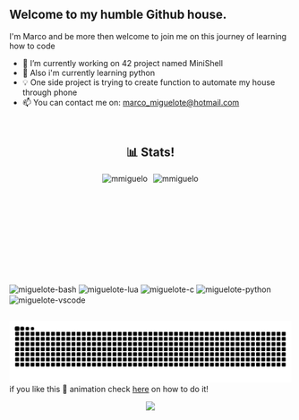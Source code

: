 ## Welcome to my humble Github house.
I'm Marco and be more then welcome to join me on this journey of learning how to code

  - 🔭 I’m currently working on 42 project named MiniShell
  - 🌱 Also i'm currently learning python
  - 💡 One side project is trying to create function to automate my house through phone
  - 📫 You can contact me on: marco_miguelote@hotmail.com
<br>

<h2 align="center">📊 Stats!</h2>

<div align="center" style="display: flex; justify-content: center; gap: 10px;">
  <img height="180em" src="https://github-readme-stats.vercel.app/api?username=mmiguelo&show_icons=true&locale=en&theme=slateorange" alt="mmiguelo" /> 
  <img height="180em" src="https://github-readme-stats.vercel.app/api/top-langs?username=mmiguelo&show_icons=true&locale=en&theme=slateorange&layout=compact" alt="mmiguelo" /> 
</div>

<div style="display: inline_block"><br>
<img align="center" alt="miguelote-bash" height="40" width="40" src="https://cdn.jsdelivr.net/gh/devicons/devicon@latest/icons/bash/bash-original.svg" />
<img align="center" alt="miguelote-lua" height="40" width="40" src="https://cdn.jsdelivr.net/gh/devicons/devicon@latest/icons/lua/lua-original.svg" />
<img align="center" alt="miguelote-c" height="40" width="40" src="https://cdn.jsdelivr.net/gh/devicons/devicon@latest/icons/c/c-original.svg" />
<img align="center" alt="miguelote-python" height="40" width="40" src="https://cdn.jsdelivr.net/gh/devicons/devicon@latest/icons/python/python-plain.svg" />
<img align="center" alt="miguelote-vscode" height="40" width="40" src="https://cdn.jsdelivr.net/gh/devicons/devicon@latest/icons/vscode/vscode-original.svg" />
</div>

##

<div>
<picture>
  <source media="(prefers-color-scheme: dark)" srcset="https://raw.githubusercontent.com/mmiguelo/mmiguelo/output/github-contribution-grid-snake-dark.svg">
  <source media="(prefers-color-scheme: light)" srcset="https://raw.githubusercontent.com/mmiguelo/mmiguelo/output/github-contribution-grid-snake.svg">
  <img alt="github contribution grid snake animation" src="https://raw.githubusercontent.com/mmiguelo/mmiguelo/output/github-contribution-grid-snake.svg">
</picture>
</div>
if you like this 🐍 animation check <a href="https://github.com/mmiguelo/profile_snake_animation">here</a> on how to do it!

<p align="center">
  <img src="https://capsule-render.vercel.app/api?type=waving&height=200&color=faa627&text=Dive%20Below!&section=footer&fontAlignY=69&animation=fadeIn&fontColor=ffffff" />
</p>


